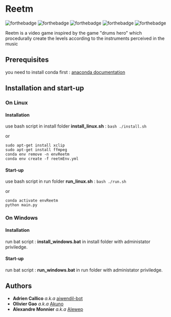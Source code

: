# Reetm


![forthebadge](https://img.shields.io/badge/python-3.7.10-green)
![forthebadge](https://img.shields.io/badge/spleeter-2.2.2-blue) ![forthebadge](https://img.shields.io/badge/ADTLib-(modified)-blue) ![forthebadge](https://img.shields.io/badge/librosa-0.8.0-blue) ![forthebadge](https://img.shields.io/badge/pygame-2.0.1-blue) 

Reetm is a video game inspired by the game "drums hero" which procedurally create the levels according to the instruments perceived in the music

## Prerequisites
you need to install conda first : [anaconda documentation](https://docs.anaconda.com/anaconda/)

## Installation and start-up

### On Linux
#### Installation
use bash script in install folder **install_linux.sh** : ```bash ./install.sh```

or 

```
sudo apt-get install xclip
sudo apt-get install ffmpeg
conda env remove -n envReetm
conda env create -f reetmEnv.yml
```

#### Start-up
use bash script in run folder **run_linux.sh** : ``` bash ./run.sh ```

or 

```
conda activate envReetm
python main.py
```

### On Windows
#### Installation
run bat script : **install_windows.bat** in install folder with administator priviledge.
#### Start-up
run bat script : **run_windows.bat** in run folder with administator priviledge.

## Authors
* **Adrien Callico** _a.k.a_ [aiwendil-bot](https://github.com/aiwendil-bot)
* **Olivier Gao** _a.k.a_ [Akuno](https://github.com/Akuno0)
* **Alexandre Monnier** _a.k.a_ [Alewep](https://github.com/Alewep)


